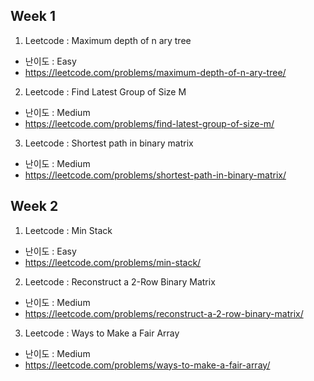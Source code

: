 ## Week 1
1. Leetcode : Maximum depth of n ary tree
- 난이도 : Easy
- https://leetcode.com/problems/maximum-depth-of-n-ary-tree/

2. Leetcode : Find Latest Group of Size M
- 난이도 : Medium
- https://leetcode.com/problems/find-latest-group-of-size-m/

3. Leetcode : Shortest path in binary matrix
- 난이도 : Medium
- https://leetcode.com/problems/shortest-path-in-binary-matrix/

## Week 2
1. Leetcode : Min Stack
- 난이도 : Easy
- https://leetcode.com/problems/min-stack/

2. Leetcode : Reconstruct a 2-Row Binary Matrix
- 난이도 : Medium
- https://leetcode.com/problems/reconstruct-a-2-row-binary-matrix/

3. Leetcode : Ways to Make a Fair Array
- 난이도 : Medium
- https://leetcode.com/problems/ways-to-make-a-fair-array/